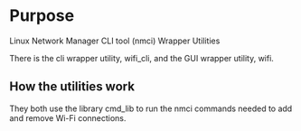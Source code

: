 # Purpose
Linux Network Manager CLI tool (nmci) Wrapper Utilities

There is the cli wrapper utility, wifi_cli, and the GUI wrapper utility, wifi.

## How the utilities work
They both use the library cmd_lib to run the nmci commands needed to add and remove Wi-Fi connections.
